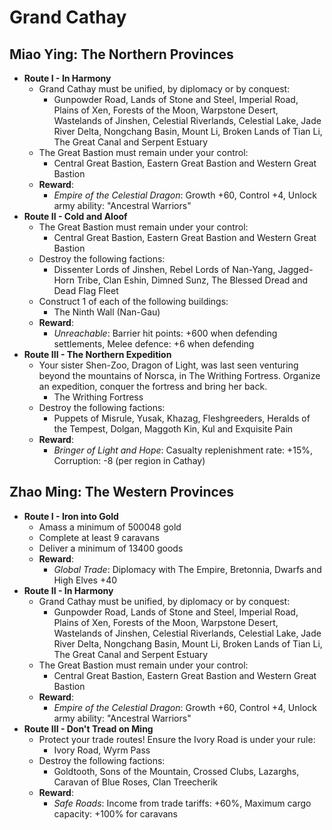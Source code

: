 # Grand Cathay

## Miao Ying: The Northern Provinces

* **Route I - In Harmony**
  * Grand Cathay must be unified, by diplomacy or by conquest:
    * Gunpowder Road, Lands of Stone and Steel, Imperial Road, Plains of Xen, Forests of the Moon, Warpstone Desert,
    Wastelands of Jinshen, Celestial Riverlands, Celestial Lake, Jade River Delta, Nongchang Basin, Mount Li, Broken
    Lands of Tian Li, The Great Canal and Serpent Estuary
  * The Great Bastion must remain under your control:
    * Central Great Bastion, Eastern Great Bastion and Western Great Bastion
  * **Reward**: 
    * _Empire of the Celestial Dragon_: Growth +60, Control +4, Unlock army ability: "Ancestral Warriors"
* **Route II - Cold and Aloof**
  * The Great Bastion must remain under your control:
    * Central Great Bastion, Eastern Great Bastion and Western Great Bastion
  * Destroy the following factions:
    * Dissenter Lords of Jinshen, Rebel Lords of Nan-Yang, Jagged-Horn Tribe, Clan Eshin, Dimned Sunz, The Blessed Dread
    and Dead Flag Fleet
  * Construct 1 of each of the following buildings:
    * The Ninth Wall (Nan-Gau)
  * **Reward**: 
    * _Unreachable_: Barrier hit points: +600 when defending settlements, Melee defence: +6 when defending 
* **Route III - The Northern Expedition**
  * Your sister Shen-Zoo, Dragon of Light, was last seen venturing beyond the mountains of Norsca, in The Writhing 
    Fortress. Organize an expedition, conquer the fortress and bring her back.
    * The Writhing Fortress
  * Destroy the following factions:
    * Puppets of Misrule, Yusak, Khazag, Fleshgreeders, Heralds of the Tempest, Dolgan, Maggoth Kin, Kul 
    and Exquisite Pain
  * **Reward**: 
    * _Bringer of Light and Hope_: Casualty replenishment rate: +15%, Corruption: -8 (per region in Cathay)

## Zhao Ming: The Western Provinces

* **Route I - Iron into Gold**
  * Amass a minimum of 500048 gold
  * Complete at least 9 caravans
  * Deliver a minimum of 13400 goods
  * **Reward**: 
     * _Global Trade_: Diplomacy with The Empire, Bretonnia, Dwarfs and High Elves +40 
* **Route II - In Harmony**
  * Grand Cathay must be unified, by diplomacy or by conquest:
    * Gunpowder Road, Lands of Stone and Steel, Imperial Road, Plains of Xen, Forests of the Moon, Warpstone Desert,
    Wastelands of Jinshen, Celestial Riverlands, Celestial Lake, Jade River Delta, Nongchang Basin, Mount Li, Broken
    Lands of Tian Li, The Great Canal and Serpent Estuary
  * The Great Bastion must remain under your control:
    * Central Great Bastion, Eastern Great Bastion and Western Great Bastion
  * **Reward**: 
    * _Empire of the Celestial Dragon_: Growth +60, Control +4, Unlock army ability: "Ancestral Warriors"
* **Route III - Don't Tread on Ming**
  * Protect your trade routes! Ensure the Ivory Road is under your rule:
    * Ivory Road, Wyrm Pass
  * Destroy the following factions:
    * Goldtooth, Sons of the Mountain, Crossed Clubs, Lazarghs, Caravan of Blue Roses, Clan Treecherik
  * **Reward**: 
     * _Safe Roads_: Income from trade tariffs: +60%, Maximum cargo capacity: +100% for caravans
